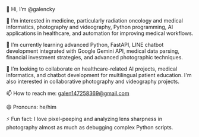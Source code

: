 👋 Hi, I’m @galencky

👀 I’m interested in medicine, particularly radiation oncology and medical informatics, photography and videography, Python programming, AI applications in healthcare, and automation for improving medical workflows.

🌱 I’m currently learning advanced Python, FastAPI, LINE chatbot development integrated with Google Gemini API, medical data parsing, financial investment strategies, and advanced photographic techniques.

💞️ I’m looking to collaborate on healthcare-related AI projects, medical informatics, and chatbot development for multilingual patient education. I'm also interested in collaborative photography and videography projects.

📫 How to reach me: [galen147258369@gmail.com](mailto:galen147258369@gmail.com)

😄 Pronouns: he/him

⚡ Fun fact: I love pixel-peeping and analyzing lens sharpness in photography almost as much as debugging complex Python scripts.


<!---
galencky/galencky is a ✨ special ✨ repository because its `README.md` (this file) appears on your GitHub profile.
You can click the Preview link to take a look at your changes.
--->
